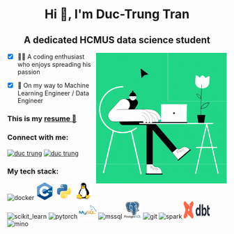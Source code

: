 <h1 align="center">Hi 👋, I'm Duc-Trung Tran</h1>
<h2 align="center">A dedicated HCMUS data science student</h2>
<img align="right" alt="Coding" width="300" src="https://github.com/TrungNotHot/TrungNotHot/blob/main/svg/giphy.gif">

- [x] 👨‍💻 A coding enthusiast who enjoys spreading his passion

- [x] 🚣 On my way to Machine Learning Engineer / Data Engineer
      
<h3>This is my <a href="https://github.com/TrungNotHot/TrungNotHot/blob/main/resume_TranDucTrung.pdf" target="blank"> resume 📑 </a> </h3>

<h3 align="left">Connect with me:</h3>
<p align="left">
<a href="https://www.facebook.com/duc.trung.nd/" target="blank"><img align="center" src="https://raw.githubusercontent.com/rahuldkjain/github-profile-readme-generator/master/src/images/icons/Social/facebook.svg" alt="duc trung" height="30" width="40" /></a>
<a href="https://www.linkedin.com/in/trungnothot/" target="blank"><img align="center" src="https://upload.wikimedia.org/wikipedia/commons/8/81/LinkedIn_icon.svg" alt="duc trung" height="30" width="40" /></a>
</p>

<h3 align="left">My tech stack:</h3>
<p align="left">
  <img src="https://cdn4.iconfinder.com/data/icons/logos-and-brands/512/97_Docker_logo_logos-512.png" alt="docker" width="40" height="40"/>
  <img src="https://raw.githubusercontent.com/devicons/devicon/master/icons/cplusplus/cplusplus-original.svg" alt="cplusplus" width="40" height="40"/>
  <img src="https://raw.githubusercontent.com/devicons/devicon/master/icons/python/python-original.svg" alt="python" width="40" height="40"/>
  <img src="https://raw.githubusercontent.com/devicons/devicon/master/icons/linux/linux-original.svg" alt="linux" width="40" height="40"/>
  <img src="https://upload.wikimedia.org/wikipedia/commons/0/05/Scikit_learn_logo_small.svg" alt="scikit_learn" width="40" height="40"/>
  <img src="https://www.vectorlogo.zone/logos/pytorch/pytorch-icon.svg" alt="pytorch" width="40" height="40"/>
  <img src="https://raw.githubusercontent.com/devicons/devicon/master/icons/mysql/mysql-original-wordmark.svg" alt="mysql" width="40" height="40"/>
  <img src="https://www.svgrepo.com/show/303229/microsoft-sql-server-logo.svg" alt="mssql" width="40" height="40"/>
  <img src="https://raw.githubusercontent.com/devicons/devicon/master/icons/postgresql/postgresql-original-wordmark.svg" alt="postgresql" width="40" height="40"/>
  <img src="https://www.vectorlogo.zone/logos/git-scm/git-scm-icon.svg" alt="git" width="40" height="40"/>
  <img src="https://upload.wikimedia.org/wikipedia/commons/f/f3/Apache_Spark_logo.svg" alt="spark" width="50" height="40"/>
  <img src="https://github.com/TrungNotHot/TrungNotHot/blob/main/svg/dbt-seeklogo.svg" alt="dbt" width="60" height="40"/>
  <img src="https://www.vectorlogo.zone/logos/minioio/minioio-ar21.svg" alt="mino" height="40"/>
</p>
